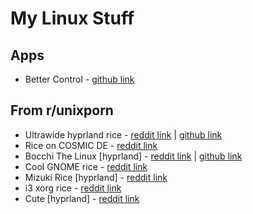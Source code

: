 # My Linux Stuff

## Apps

 - Better Control - [github link](https://github.com/quantumvoid0/better-control)

## From r/unixporn

- Ultrawide hyprland rice - [reddit link](https://www.reddit.com/r/unixporn/comments/1k8xkgf/hyprland_tiling_and_ultrawide_keeping_it_fresh/) | [github link](https://github.com/SherLock707/hyprland_dot_yadm?tab=readme-ov-file#hyprland-stuff)
 - Rice on COSMIC DE - [reddit link](https://www.reddit.com/r/unixporn/comments/1k0i10o/cosmic_honestly_cosmic_is_cooler_than_i_expected/)
 - Bocchi The Linux [hyprland] - [reddit link](https://www.reddit.com/r/unixporn/comments/1k0inyk/hyprland_bocchi_the_linux/) | [github link](https://github.com/SuperFemboy/Dots-Bocchi)
 - Cool GNOME rice - [reddit link](https://www.reddit.com/r/unixporn/comments/1k1fimm/gnome_basic_setup/)
 - Mizuki Rice [hyprland] - [reddit link](https://www.reddit.com/r/unixporn/comments/1k623qz/hyperland_gtk_matugen_is_so_pretty_and_mizuki_is/)
 - i3 xorg rice - [reddit link](https://www.reddit.com/r/unixporn/comments/1k5b49j/i3_still_using_xorg/)
 - Cute [hyprland] - [reddit link](https://www.reddit.com/r/unixporn/comments/1k4sv22/hyprland/)
